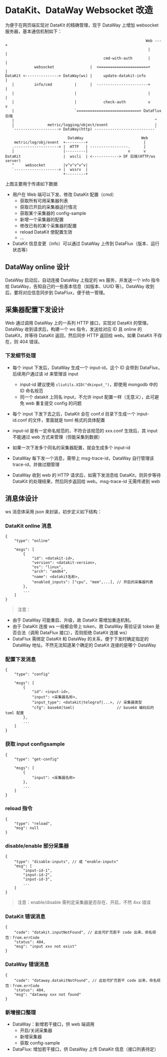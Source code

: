 
# DataKit、DataWay Websocket 改造

为便于在网页端实现对 DataKit 的精确管理，现于 DataWay 上增加 websocket 服务器，基本通信机制如下：

```
                                                               Web ---+
                                                                |     |
                                            cmd-with-auth       |     |
             websocket                |  <======================+     | 
DataKit <---------------> DataWay(ws) |     update-datakit-info       |
   |         info/cmd          |      |  -----------------------+     |
   |                           |                                |     |
   |                           |            check-auth          v     v
   |                           `============================> DataFlux 后端
   |                                                               ^
   |               metric/logging/object/event                     |
   `--------------------> DataWay(http) ---------------------------`

                            DataWay                          Web 
    metric/log/obj/event  +---------+                         |
   .--------------------> |  HTTP   | -----------------.      |
   |                      |---------|                  v      v 
DataKit                   |  wscli  | <------------> DF 后端(HTTP/ws server)                                                                       
   ^     websocket        |v^v^v^v^v|
   `--------------------> |  wssrv  |
                          +---------+
```

上图主要用于传递如下数据

- 用户在 Web 端可以下发、修改 DataKit 配置（cmd）
	- 获取所有可用采集器列表
	- 获取已开启的采集器运行情况
	- 获取某个采集器的 config-sample
	- 新增一个采集器的配置
	- 修改已有的某个采集器的配置
	- reload DataKit 使配置生效
	- ...
- DataKit 信息变更（info）可以通过 DataWay 上传到 DataFlux（版本、运行状态等）

## DataWay online 设计

DataWay 启动后，自动连接 DataWay 上指定的 ws 服务，并发送一个 info 指令给 DataWay，告知自己的一些基本信息（如版本、UUID 等）。DataWay 收到后，要将对应信息同步到 DataFlux，便于统一管理。

## 采集器配置下发设计

Web 通过调用 DataWay 上的一系列 HTTP 接口，实现对 DataKit 的管理。DataWay 收到请求后，构建一个 ws 指令，发送给对应 ID 且 online 的 DataKit，并等待 DataKit 返回，然后同步 HTTP 返回给 web。如果 DataKit 不存在，则 404 错误。

### 下发细节处理

- 每个 input 下发后，DataWay 生成一个 input-id，这个 ID 会带到 DataFlux，后续用户通过该 id 来管理该 input

	- input-id 建议使用 `cliutils.XID("dkinput_")`，即使用 mongodb 中的 ID 命名规范
	- 同一个 datakit 上同名 input，不允许 input 配置一样（无意义），此可避免 web 重复提交 config 的问题

- 每个 input 下发下去之后，DataKit 会在 conf.d 目录下生成一个 input-id.conf 的文件，里面就是 toml 格式的具体配置
- input-id 是有一定命名规范的，不符合该规范的 xxx.conf 生效后，其 input 不能通过 web 方式来管理（但能采集到数据）
- 如果一次下发多个同名的采集器配置，就会生成多个 input-id
- DataWay 每下发一个消息，需带上 msg-trace-id，DataWay 自行管理该 trace-id，并做过期管理
- DataWay 收到 web 的 HTTP 请求后，如需下发消息给 DataKit，则异步等待 DataKit 的处理结果，然后同步返回给 web。msg-trace-id 无需传递到 web

## 消息体设计

ws 消息体采用 json 来封装，初步定义如下结构：

### DataKit online 消息

```
{
	"type": "online"

	"msgs": [
		{
			"id": <datakit-id>,
			"version": <datakit-version>,
			"os": "linux",
			"arch": "amd64",
			"name": <datakit名称>,
			"enabled_inputs": ["cpu", "mem",...], // 开启的采集器列表
		},
		...
	]
}
```

> 注意：

- 由于 DataWay 可能重启、升级，故 DataKit 需增加重连机制。
- 由于 DataKit 连接 ws 一般都会带上 token，故 DataWay 需验证该 token 是否合法（调用 DataFlux 接口），否则拒绝 DataKit 连接 ws）
- DataFlux 需绑定 DataKit 和 DataWay 的关系，便于下发时确定指定的 DataWay 地址。不然无法知道某个确定的 DataKit 连接的是哪个 DataWay

### 配置下发消息

```
{
	"type": "config"

	"msgs": [
		{
			"id": <input-id>,
			"input": <采集器名称>,
			"input_type": <datakit|telegraf|...>, // 采集器类型
			"cfg": base64(toml)                   // base64 编码后的 toml 配置
		},
		...
	]
}
```

### 获取 input configsample

```
{
	"type": "get-config"

	"msgs": [
		{
			"input": <采集器名称>
		},
		...
	]
}
```

### reload 指令

```
{
	"type": "reload",
	"msg": null
}
```

### disable/enable 部分采集器

```
{
	"type": "disable-inputs", // 或 "enable-inputs"
	"msg": [
		"input-id-1",
		"input-id-2",
		"input-id-3",
		...
	]
}
```

> 注意：enable/disable 需判定采集器是否存在、开启，不然 4xx 错误

### DataKit 错误消息

```
{
	"code": "datakit.inputNotFound", // 此处可扩充若干 code 出来，命名规范：from.errCode
	"status": 404,
	"msg": "input xxx not exist"
}
```

### DataWay 错误消息

```
{
	"code": "dataway.datakitNotFound", // 此处可扩充若干 code 出来，命名规范：from.errCode
	"status": 404,
	"msg": "dataway xxx not found"
}
```

### 新增接口整理

- DataWay：新增若干接口，供 web 端调用
	- 开启/关闭采集器
	- 新增采集器
	- 获取 config-sample
- DataFlux: 增加若干接口，供 DataWay 上传 DataKit 信息（接口列表待定）
